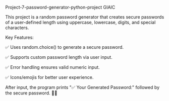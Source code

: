 Project-7-password-generator-python-project
GIAIC

This project is a random password generator that creates secure passwords of a user-defined length using uppercase, lowercase, digits, and special characters.

Key Features:

✅ Uses random.choice() to generate a secure password.

✅ Supports custom password length via user input.

✅ Error handling ensures valid numeric input.

✅ Icons/emojis for better user experience.

After input, the program prints "✅ Your Generated Password:" followed by the secure password. 🔐🚀
